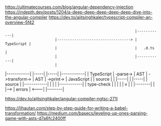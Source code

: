 https://ultimatecourses.com/blog/angular-dependency-injection
https://indepth.dev/posts/1204/a-deep-deep-deep-deep-deep-dive-into-the-angular-compiler
https://dev.to/ajitsinghkaler/typescript-compiler-an-overview-5f42

                                                                |------------|
                           |----------------------------------> | TypeScript |
                           |                                    |   .d.ts    |
                           |                                    |------------|
                           |

|------------| |-----| |-----| |------------|
| TypeScript | -parse-> | AST | ->transform-> | AST | ->print-> | JavaScript |
| source | | |-----| | |-----| | source |
|------------| | | | |------------|
| type-check |
| | |
| v |
| |--------| |
|--> | errors | <---|
|--------|

https://dev.to/ajitsinghkaler/angular-compiler-ngtsc-271l

https://lihautan.com/step-by-step-guide-for-writing-a-babel-transformation/
https://medium.com/basecs/leveling-up-ones-parsing-game-with-asts-d7a6fc2400ff
